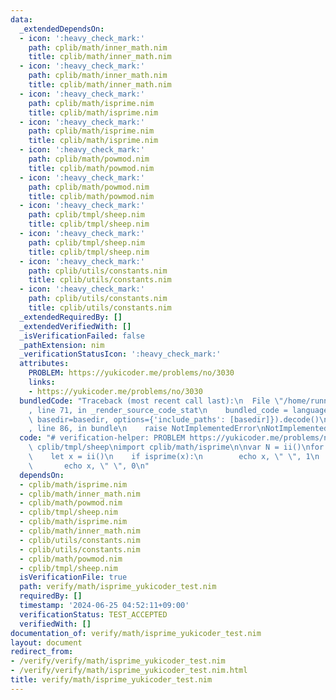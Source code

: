 ```yaml
---
data:
  _extendedDependsOn:
  - icon: ':heavy_check_mark:'
    path: cplib/math/inner_math.nim
    title: cplib/math/inner_math.nim
  - icon: ':heavy_check_mark:'
    path: cplib/math/inner_math.nim
    title: cplib/math/inner_math.nim
  - icon: ':heavy_check_mark:'
    path: cplib/math/isprime.nim
    title: cplib/math/isprime.nim
  - icon: ':heavy_check_mark:'
    path: cplib/math/isprime.nim
    title: cplib/math/isprime.nim
  - icon: ':heavy_check_mark:'
    path: cplib/math/powmod.nim
    title: cplib/math/powmod.nim
  - icon: ':heavy_check_mark:'
    path: cplib/math/powmod.nim
    title: cplib/math/powmod.nim
  - icon: ':heavy_check_mark:'
    path: cplib/tmpl/sheep.nim
    title: cplib/tmpl/sheep.nim
  - icon: ':heavy_check_mark:'
    path: cplib/tmpl/sheep.nim
    title: cplib/tmpl/sheep.nim
  - icon: ':heavy_check_mark:'
    path: cplib/utils/constants.nim
    title: cplib/utils/constants.nim
  - icon: ':heavy_check_mark:'
    path: cplib/utils/constants.nim
    title: cplib/utils/constants.nim
  _extendedRequiredBy: []
  _extendedVerifiedWith: []
  _isVerificationFailed: false
  _pathExtension: nim
  _verificationStatusIcon: ':heavy_check_mark:'
  attributes:
    PROBLEM: https://yukicoder.me/problems/no/3030
    links:
    - https://yukicoder.me/problems/no/3030
  bundledCode: "Traceback (most recent call last):\n  File \"/home/runner/.local/lib/python3.10/site-packages/onlinejudge_verify/documentation/build.py\"\
    , line 71, in _render_source_code_stat\n    bundled_code = language.bundle(stat.path,\
    \ basedir=basedir, options={'include_paths': [basedir]}).decode()\n  File \"/home/runner/.local/lib/python3.10/site-packages/onlinejudge_verify/languages/nim.py\"\
    , line 86, in bundle\n    raise NotImplementedError\nNotImplementedError\n"
  code: "# verification-helper: PROBLEM https://yukicoder.me/problems/no/3030\ninclude\
    \ cplib/tmpl/sheep\nimport cplib/math/isprime\n\nvar N = ii()\nfor i in 0..<N:\n\
    \    let x = ii()\n    if isprime(x):\n        echo x, \" \", 1\n    else:\n \
    \       echo x, \" \", 0\n"
  dependsOn:
  - cplib/math/isprime.nim
  - cplib/math/inner_math.nim
  - cplib/math/powmod.nim
  - cplib/tmpl/sheep.nim
  - cplib/math/isprime.nim
  - cplib/math/inner_math.nim
  - cplib/utils/constants.nim
  - cplib/utils/constants.nim
  - cplib/math/powmod.nim
  - cplib/tmpl/sheep.nim
  isVerificationFile: true
  path: verify/math/isprime_yukicoder_test.nim
  requiredBy: []
  timestamp: '2024-06-25 04:52:11+09:00'
  verificationStatus: TEST_ACCEPTED
  verifiedWith: []
documentation_of: verify/math/isprime_yukicoder_test.nim
layout: document
redirect_from:
- /verify/verify/math/isprime_yukicoder_test.nim
- /verify/verify/math/isprime_yukicoder_test.nim.html
title: verify/math/isprime_yukicoder_test.nim
---
```

